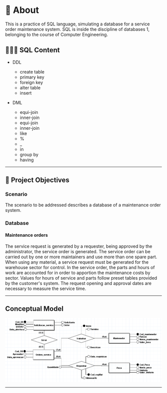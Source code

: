 # 💬 About

This is a practice of SQL language, simulating a database for a service order maintenance system. SQL is  inside the discipline of databases 1, belonging to the course of Computer Engineering.

## 👨🏽‍💻 SQL Content

- DDL
  - create table
  - primary key
  - foreign key
  - alter table
  - insert

- DML
  - equi-join
  - inner-join
  - equi-join
  - inner-join
  - like
  - %
  - _
  - in
  - group by
  - having

---

## 🎯 Project Objectives

### Scenario

The scenario to be addressed describes a database of a maintenance order system.

### Database

#### Maintenance orders

The service request is generated by a requester, being approved by the administrator, the service order is generated. The service order can be carried out by one or more maintainers and use more than one spare part. When using any material, a service request must be generated for the warehouse sector for control. In the service order, the parts and hours of work are accounted for in order to apportion the maintenance costs by sector. Values for hours of service and parts follow preset tables provided by the customer's system. The request opening and approval dates are necessary to measure the service time.

---

## Conceptual Model

![Modelo Conceitual database Ordens de Serviço de Manutenção](/model.jpg)

---
